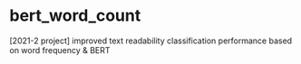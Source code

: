 # bert_word_count
[2021-2 project] improved text readability classification performance based on word frequency & BERT 
